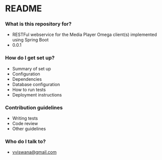 # README #

### What is this repository for? ###

* RESTFul webservice for the Media Player Omega client(s) implemented using Spring Boot
* 0.0.1

### How do I get set up? ###

* Summary of set up
* Configuration
* Dependencies
* Database configuration
* How to run tests
* Deployment instructions

### Contribution guidelines ###

* Writing tests
* Code review
* Other guidelines

### Who do I talk to? ###

* vviswana@gmail.com